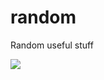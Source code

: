 # random
Random useful stuff

<a href="./LICENSE.md"><img
src="https://img.shields.io/badge/license-MIT-blue.svg"></a>
</p>
